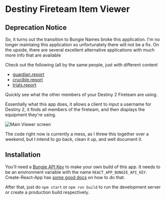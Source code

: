 # Destiny Fireteam Item Viewer

## Deprecation Notice
So, it turns out the transition to Bungie Names broke this application. I'm no longer maintaing this application so unfortunately there will not be a fix. On the upside, there are several excellent alternative applications with much more info that are available

Check out the following (all by the same people, just with different content
* [guardian.report](https://guardian.report)
* [crucible.report](https://crucible.report)
* [trials.report](https://trials.report)

Quickly see what the other members of your Destiny 2 Fireteam are using.

Essentially what this app does, it allows a client to input a username for Destiny 2, it finds all members of the fireteam, and then displays the equipment they're using.

![Main Viewer screen](./mainViewer.png)

The code right now is currently a mess, as I threw this together over a weekend, but I intend to go back, clean it up, and well document it. 

## Installation
You'll need a [Bungie API Key](https://www.bungie.net/en/Application) to make your own build of this app. It needs to be an environment variable with the name `REACT_APP_BUNGIE_API_KEY`. Create-React-App has [some good docs](https://create-react-app.dev/docs/adding-custom-environment-variables/) on how to do that. 

After that, just do `npm start` or `npm run build` to run the development server or create a production build respectively.

